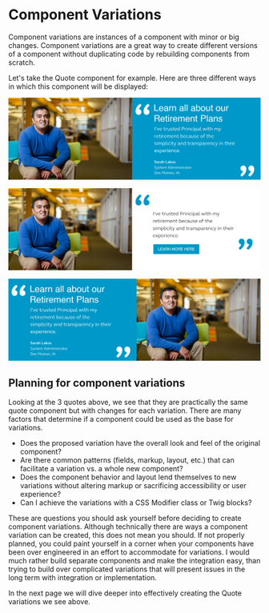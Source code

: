 # Component Variations

Component variations are instances of a component with minor or big changes. Component variations are a great way to create different versions of a component without duplicating code by rebuilding components from scratch.

Let's take the Quote component for example. Here are three different ways in which this component will be displayed:

![Default Quote component](../.gitbook/assets/quote.png)

![Quote White variation](../.gitbook/assets/quote-white.png)

![Quote Reverse variation](../.gitbook/assets/quote-reverse.png)

## Planning for component variations

Looking at the 3 quotes above, we see that they are practically the same quote component but with changes for each variation. There are many factors that determine if a component could be used as the base for variations.

* Does the proposed variation have the overall look and feel of the original component?
* Are there common patterns \(fields, markup, layout, etc.\) that can facilitate a variation vs. a whole new component?
* Does the component behavior and layout lend themselves to new variations without altering markup or sacrificing accessibility or user experience?
* Can I achieve the variations with a CSS Modifier class or Twig blocks?

These are questions you should ask yourself before deciding to create component variations. Although technically there are ways a component variation can be created, this does not mean you should. If not properly planned, you could paint yourself in a corner when your components have been over engineered in an effort to accommodate for variations. I would much rather build separate components and make the integration easy, than trying to build over complicated variations that will present issues in the long term with integration or implementation.

In the next page we will dive deeper into effectively creating the Quote variations we see above.


